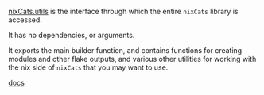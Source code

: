 [nixCats.utils](https://nixCats.org/nixCats_utils.html) is the interface through which the entire `nixCats` library is accessed.

It has no dependencies, or arguments.

It exports the main builder function, and contains functions for creating modules and other flake outputs,
and various other utilities for working with the nix side of `nixCats` that you may want to use.

[docs](https://nixCats.org/TOC.html)
